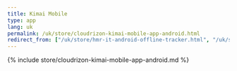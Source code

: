 ```yaml
---
title: Kimai Mobile
type: app 
lang: uk
permalink: /uk/store/cloudrizon-kimai-mobile-app-android.html
redirect_from: ["/uk/store/hmr-it-android-offline-tracker.html", "/uk/store/mr-software-android-offline-tracker.html"]
---
```


{% include store/cloudrizon-kimai-mobile-app-android.md %}
